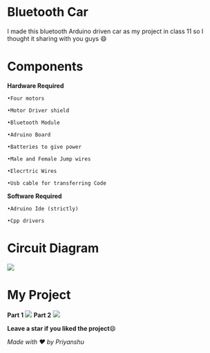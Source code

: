 # Bluetooth Car
I made this bluetooth Arduino driven car as my project in class 11 so I thought it sharing with you guys 😄
# Components 
**Hardware Required** 
```
•Four motors

•Motor Driver shield

•Bluetooth Module

•Adruino Board

•Batteries to give power

•Male and Female Jump wires 

•Elecrtric Wires 

•Usb cable for transferring Code 
```
**Software Required**
```
•Adruino Ide (strictly)

•Cpp drivers
```
# Circuit Diagram
<img src="https://cdn.discordapp.com/attachments/907528094246662164/919215094590763058/bluetooth_car_circuit2.jpg">

# My Project 
**Part 1**
<img src ="https://media.discordapp.net/attachments/732683540143013948/755419301397135440/Screenshot_20200915-185604__01.jpg">
**Part 2**
<img src ="https://media.discordapp.net/attachments/732683540143013948/755419899177992262/Screenshot_20200915-1857372.jpg">

**Leave a star if you liked the project**😄

*Made with ❤️ by Priyanshu*
